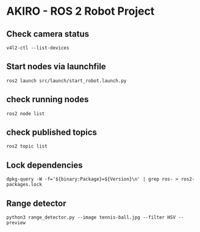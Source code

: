# AKIRO - ROS 2 Robot Project
    
## Check camera status

    v4l2-ctl --list-devices

## Start nodes via launchfile

    ros2 launch src/launch/start_robot.launch.py 

## check running nodes

    ros2 node list

## check published topics
    
    ros2 topic list

## Lock dependencies

    dpkg-query -W -f='${binary:Package}=${Version}\n' | grep ros- > ros2-packages.lock

## Range detector

    python3 range_detector.py --image tennis-ball.jpg --filter HSV --preview
